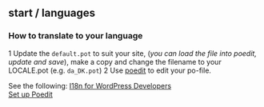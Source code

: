## start / languages

### How to translate to your language

  1 Update the `default.pot` to suit your site, (_you can load the file into poedit, update and save_), make a copy and change the filename to your LOCALE.pot (e.g. `da_DK.pot`)
  2 Use [poedit](http://www.poedit.net/ "home of poedit") to edit your po-file.  
  
See the following:
[I18n for WordPress Developers](http://codex.wordpress.org/I18n_for_WordPress_Developers)  
[Set up Poedit](http://www.wpexplorer.com/localize-translate-your-wordpress-themes/)